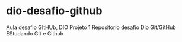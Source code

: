 # dio-desafio-github
Aula desafio GItHUb, DIO Projeto 1 
Repositorio desafio Dio Git/GitHub
EStudando GIt e Github
